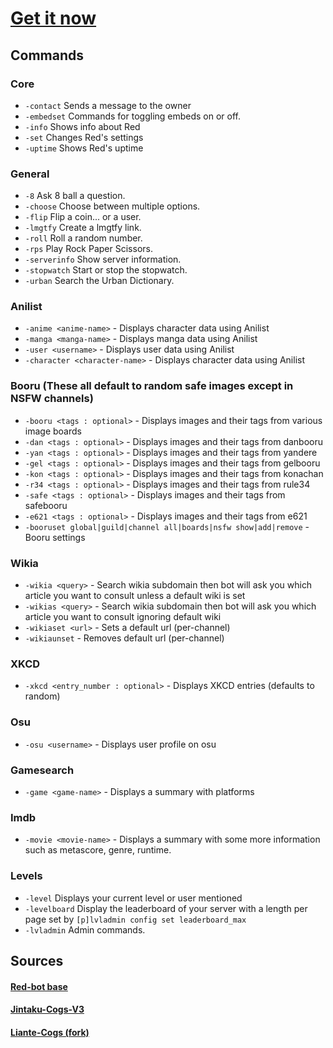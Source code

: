 # [Get it now](https://discordapp.com/oauth2/authorize?client_id=303719649818705921&scope=bot)

## Commands

### Core

* `-contact` Sends a message to the owner
* `-embedset` Commands for toggling embeds on or off.
* `-info` Shows info about Red
* `-set` Changes Red's settings
* `-uptime` Shows Red's uptime

### General

* `-8` Ask 8 ball a question.
* `-choose` Choose between multiple options.
* `-flip` Flip a coin... or a user.
* `-lmgtfy` Create a lmgtfy link.
* `-roll` Roll a random number.
* `-rps` Play Rock Paper Scissors.
* `-serverinfo` Show server information.
* `-stopwatch` Start or stop the stopwatch.
* `-urban` Search the Urban Dictionary.

### Anilist

* `-anime <anime-name>` - Displays character data using Anilist
* `-manga <manga-name>` - Displays manga data using Anilist
* `-user <username>` - Displays user data using Anilist
* `-character <character-name>` - Displays character data using Anilist

### Booru (These all default to random safe images except in NSFW channels)

* `-booru <tags : optional>` - Displays images and their tags from various image boards
* `-dan <tags : optional>` - Displays images and their tags from danbooru
* `-yan <tags : optional>` - Displays images and their tags from yandere
* `-gel <tags : optional>` - Displays images and their tags from gelbooru
* `-kon <tags : optional>` - Displays images and their tags from konachan
* `-r34 <tags : optional>` - Displays images and their tags from rule34
* `-safe <tags : optional>` - Displays images and their tags from safebooru
* `-e621 <tags : optional>` - Displays images and their tags from e621
* `-booruset global|guild|channel all|boards|nsfw show|add|remove` - Booru settings

### Wikia

* `-wikia <query>` - Search wikia subdomain then bot will ask you which article you want to consult unless a default wiki is set
* `-wikias <query>` - Search wikia subdomain then bot will ask you which article you want to consult ignoring default wiki
* `-wikiaset <url>` - Sets a default url (per-channel)
* `-wikiaunset` - Removes default url (per-channel)

### XKCD

* `-xkcd <entry_number : optional>` - Displays XKCD entries (defaults to random)

### Osu

* `-osu <username>` - Displays user profile on osu

### Gamesearch

* `-game <game-name>` - Displays a summary with platforms

### Imdb

* `-movie <movie-name>` - Displays a summary with some more information such as metascore, genre, runtime.

### Levels

* `-level` Displays your current level or user mentioned
* `-levelboard` Display the leaderboard of your server with a length per page set by `[p]lvladmin config set leaderboard_max`
* `-lvladmin` Admin commands.

## Sources

#### [Red-bot base](https://github.com/Cog-Creators/Red-DiscordBot/)

#### [Jintaku-Cogs-V3](https://github.com/Jintaku/Jintaku-Cogs-V3/)

#### [Liante-Cogs (fork)](https://github.com/Jintaku/Liante-Cogs)
